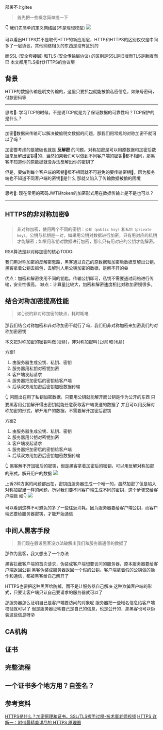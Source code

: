 部署不上gitee

> 首先把一些概念简单提一下

👇 我们先简单的定义网络层(不是理想模型)
![](https://gitee.com/luojinan1/markdown-img/raw/master/20220323210844.png)

可以看出HTTPS并不是取代HTTP的新应用层，HTTP和HTTPS的区别仅仅是中间多了一层协议，其他网络相关的东西是没有区别的

而SSL (安全套接层) 和TLS (安全传输层协议) 的区别是SSL是旧版而TLS是新版而已
本文都用TLS指代HTTPS的协议层

## 背景
HTTP的数据传输是明文传输的，这里只要抓包就能被偷私密信息，如账号密码，付款密码等

---

思考🤔: 学习TCP的时候，不是说TCP就是为了保证数据的可靠性吗？TCP保护的是什么？

---

加密🔐数据来传输可以解决被偷明文数据的问题，那我们用常规的对称加密不就可以了吗？

加密要考虑的是被破也就是 **反解密** 的问题，对称加密是可以用原数据和加密后数据来反解出密钥🔑的，当然如果我们可以做到不同客户端的密钥🔑都不相同，那黑客不知道你的原数据就没办法反解出你的密钥了

但是，要做到每个客户端的密钥🔑都不相同就不可避免的要传输密钥🔑，因为服务端也不知道不同客户端的密钥🔑是什么
那就又陷入了传输数据被偷的困境

---

思考🤔: 现在常用的密码JWT转token的加密形式用在数据传输上是不是也可以？

---

## HTTPS的非对称加密🔒
> 非对称加密，使用两个不同的密钥：`公钥（public key）`和`私钥（private key）`。公钥与私钥是一对，如果用公钥对数据进行加密，只有用对应的私钥才能解密；如果用私钥对数据进行加密，那么只有用对应的公钥才能解密。

RSA算法是非对称加密的核心TODO:

我们用对称加密的反解密思路，黑客通过自己的原数据和加密后数据反解出公钥，黑客拿着公钥去抓包，去解别人用公钥加密的数据，是解不开的😁

优点：加密和解密使用不同的钥匙，传输公钥即可，私钥不需要通过网络进行传输，安全性很高。
缺点：计算量比较大，加密和解密速度相比对称加密慢很多。

## 结合对称加密提高性能
> 如👆说的非对称加密的缺点，耗时耗电

那我们结合对称加密和非对称加密不就行了吗，我们用非对称加密来加密我们的对称加密密钥

本文把对称加密的密钥叫做`[密钥]`，非对称加密叫`[公钥]`和`[私钥]`

方案1
1. 由服务器生成公钥、私钥、密钥
2. 服务器用私钥对密钥加密
3. 客户端发起请求
4. 服务器把加密后的密钥给客户端
5. 后续双方用加密后密钥加密数据传输

👆 问题出在用了私钥加密数据，只要用公钥就能解开而公钥是作为公开的东西
只要黑客用公钥解开得出密钥就能任意获取客户端发送的数据了
并且可以用反解对称加密的形式，解开用户的数据，不需要解开加密后密钥

方案2
1. 由服务器生成公钥、私钥、密钥
2. 服务器用公钥对密钥加密
3. 客户端发起请求
4. 服务器把加密后的密钥给客户端
5. 后续双方用加密后密钥加密数据传输

👆 黑客解不开加密后的密钥，但是黑客拿着加密后的密钥，可以用反解对称加密的形式，解开用户的数据
![](https://gitee.com/luojinan1/markdown-img/raw/master/20220323222753.png)

上诉2种方案的问题都出在，密钥由服务器生成一个唯一的，虽然加密了但是陷入对称加密里一样的问题，所以我们要不同客户端生成不同的密钥，这个步骤交给客户端做
如👇
![](https://gitee.com/luojinan1/markdown-img/raw/master/20220323214743.png)

可以看到这样不可避免的多了一些往返消耗，因为服务器要给客户端公钥，而客户端还要给服务器密钥，才能开始通信

## 中间人黑客手段
> 我们现在假设黑客没办法破解出我们和服务器通信的数据了

那作为黑客，我又想出了一个办法

黑客拦截客户端的首次请求，伪装成客户端想要访问的服务器，原本服务器要给客户端返回公钥
黑客伪装成服务器返回一个假的公钥，客户端拿着假的公钥做的操作和通信，都被黑客给自己解开了

HTTPS也要把这种黑客给防掉，而不是让服务器自己解决
这种欺骗客户端的形式，只要让客户端只认自己要请求的服务器就可以了

那服务器怎么证明自己是客户端要访问的对象呢
服务器把一些域名信息给客户端校验就可以了
但是服务器证明自己是自己的信息，也是公开的，那黑客也可以伪装这些信息呀😰

## CA机构
## 证书

## 完整流程

## 一个证书多个地方用？自签名？


## 参考资料
[HTTPS是什么？加密原理和证书。SSL/TLS握手过程-技术蛋老师视频](https://www.bilibili.com/video/BV1KY411x7Jp)
[HTTPS 详解一：附带最精美详尽的 HTTPS 原理图](https://segmentfault.com/a/1190000021494676)
